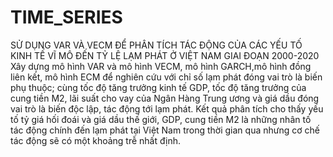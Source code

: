 # TIME_SERIES
SỬ DỤNG VAR VÀ VECM ĐỂ PHÂN TÍCH TÁC ĐỘNG CỦA CÁC YẾU TỐ KINH TẾ VĨ MÔ ĐẾN TỶ LỆ LẠM PHÁT Ở VIỆT NAM GIAI ĐOẠN 2000-2020
Xây dựng mô hình VAR và mô hình VECM, mô hình GARCH,mô hình đồng liên kết, mô hình ECM để nghiên cứu với chỉ số lạm phát đóng vai
trò là biến phụ thuộc; cùng tốc độ tăng trưởng kinh tế GDP, tốc độ tăng trưởng của cung
tiền M2, lãi suất cho vay của Ngân Hàng Trung ương và giá dầu đóng vai trò là biến độc
lập, tác động tới lạm phát. Kết quả phân tích cho thấy yếu tố tỷ giá hối đoái và giá dầu thế giới, GDP, cung
tiền M2 là những nhân tố tác động chính đến lạm phát tại Việt Nam trong thời gian qua
nhưng cơ chế tác động sẽ có một khoảng trễ nhất định. 
